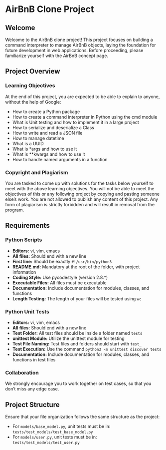 # AirBnB Clone Project

## Welcome

Welcome to the AirBnB clone project! This project focuses on building a command interpreter to manage AirBnB objects, laying the foundation for future development in web applications. Before proceeding, please familiarize yourself with the AirBnB concept page.

## Project Overview

### Learning Objectives

At the end of this project, you are expected to be able to explain to anyone, without the help of Google:

- How to create a Python package
- How to create a command interpreter in Python using the cmd module
- What is Unit testing and how to implement it in a large project
- How to serialize and deserialize a Class
- How to write and read a JSON file
- How to manage datetime
- What is a UUID
- What is *args and how to use it
- What is **kwargs and how to use it
- How to handle named arguments in a function

### Copyright and Plagiarism

You are tasked to come up with solutions for the tasks below yourself to meet with the above learning objectives. You will not be able to meet the objectives of this or any following project by copying and pasting someone else’s work. You are not allowed to publish any content of this project. Any form of plagiarism is strictly forbidden and will result in removal from the program.

## Requirements

### Python Scripts

- **Editors:** vi, vim, emacs
- **All files:** Should end with a new line
- **First line:** Should be exactly `#!/usr/bin/python3`
- **README.md:** Mandatory at the root of the folder, with project information
- **Coding Style:** Use pycodestyle (version 2.8.*)
- **Executable Files:** All files must be executable
- **Documentation:** Include documentation for modules, classes, and functions
- **Length Testing:** The length of your files will be tested using `wc`

### Python Unit Tests

- **Editors:** vi, vim, emacs
- **All files:** Should end with a new line
- **Test Folder:** All test files should be inside a folder named `tests`
- **unittest Module:** Utilize the unittest module for testing
- **Test File Naming:** Test files and folders should start with `test_`
- **Test Execution:** Use the command `python3 -m unittest discover tests`
- **Documentation:** Include documentation for modules, classes, and functions in test files

### Collaboration

We strongly encourage you to work together on test cases, so that you don’t miss any edge case.

## Project Structure

Ensure that your file organization follows the same structure as the project:

- For `models/base_model.py`, unit tests must be in: `tests/test_models/test_base_model.py`
- For `models/user.py`, unit tests must be in: `tests/test_models/test_user.py`
